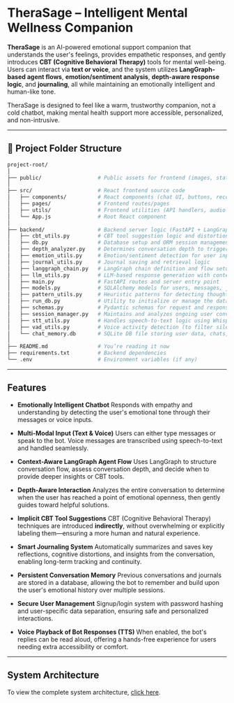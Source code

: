 # TheraSage – Intelligent Mental Wellness Companion

**TheraSage** is an AI-powered emotional support companion that understands the user's feelings, provides empathetic responses, and gently introduces **CBT (Cognitive Behavioral Therapy)** tools for mental well-being. Users can interact via **text or voice**, and the system utilizes **LangGraph-based agent flows**, **emotion/sentiment analysis**, **depth-aware response logic**, and **journaling**, all while maintaining an emotionally intelligent and human-like tone.

TheraSage is designed to feel like a warm, trustworthy companion, not a cold chatbot, making mental health support more accessible, personalized, and non-intrusive.

---

## 📁 Project Folder Structure

```bash
project-root/
│
├── public/                  # Public assets for frontend (images, static files)
│
├── src/                     # React frontend source code
│   ├── components/          # React components (chat UI, buttons, recorder, etc.)
│   ├── pages/               # Frontend routes/pages
│   ├── utils/               # Frontend utilities (API handlers, audio helpers, etc.)
│   └── App.js               # Root React component
│
├── backend/                 # Backend server logic (FastAPI + LangGraph + SQLite)
│   ├── cbt_utils.py         # CBT tool suggestion logic and distortion detection
│   ├── db.py                # Database setup and ORM session management
│   ├── depth_analyzer.py    # Determines conversation depth to trigger CBT
│   ├── emotion_utils.py     # Emotion/sentiment detection for user input
│   ├── journal_utils.py     # Journal saving and retrieval logic
│   ├── langgraph_chain.py   # LangGraph chain definition and flow setup
│   ├── llm_utils.py         # LLM-based response generation with context memory
│   ├── main.py              # FastAPI routes and server entry point
│   ├── models.py            # SQLAlchemy models for users, messages, journals
│   ├── pattern_utils.py     # Heuristic patterns for detecting thought types
│   ├── run_db.py            # Utility to initialize or manage the database
│   ├── schemas.py           # Pydantic schemas for request and response validation
│   ├── session_manager.py   # Maintains and analyzes ongoing user conversation sessions
│   ├── stt_utils.py         # Handles speech-to-text logic using Whisper
│   ├── vad_utils.py         # Voice activity detection (to filter silence/empty clips)
│   └── chat_memory.db       # SQLite DB file storing user data, chats, and journals
│
├── README.md                # You’re reading it now
├── requirements.txt         # Backend dependencies
└── .env                     # Environment variables (if any)
```

---

## Features

* **Emotionally Intelligent Chatbot**
  Responds with empathy and understanding by detecting the user's emotional tone through their messages or voice inputs.

* **Multi-Modal Input (Text & Voice)**
  Users can either type messages or speak to the bot. Voice messages are transcribed using speech-to-text and handled seamlessly.

* **Context-Aware LangGraph Agent Flow**
  Uses LangGraph to structure conversation flow, assess conversation depth, and decide when to provide deeper insights or CBT tools.

* **Depth-Aware Interaction**
  Analyzes the entire conversation to determine when the user has reached a point of emotional openness, then gently guides toward helpful solutions.

* **Implicit CBT Tool Suggestions**
  CBT (Cognitive Behavioral Therapy) techniques are introduced **indirectly**, without overwhelming or explicitly labeling them—ensuring a more human and natural experience.

* **Smart Journaling System**
  Automatically summarizes and saves key reflections, cognitive distortions, and insights from the conversation, enabling long-term tracking and continuity.

* **Persistent Conversation Memory**
  Previous conversations and journals are stored in a database, allowing the bot to remember and build upon the user's emotional history over multiple sessions.

* **Secure User Management**
  Signup/login system with password hashing and user-specific data separation, ensuring safe and personalized interactions.

* **Voice Playback of Bot Responses (TTS)**
  When enabled, the bot's replies can be read aloud, offering a hands-free experience for users needing extra accessibility or comfort.

---

## System Architecture

To view the complete system architecture, [click here](system_architecture/System_Architecture.md).

